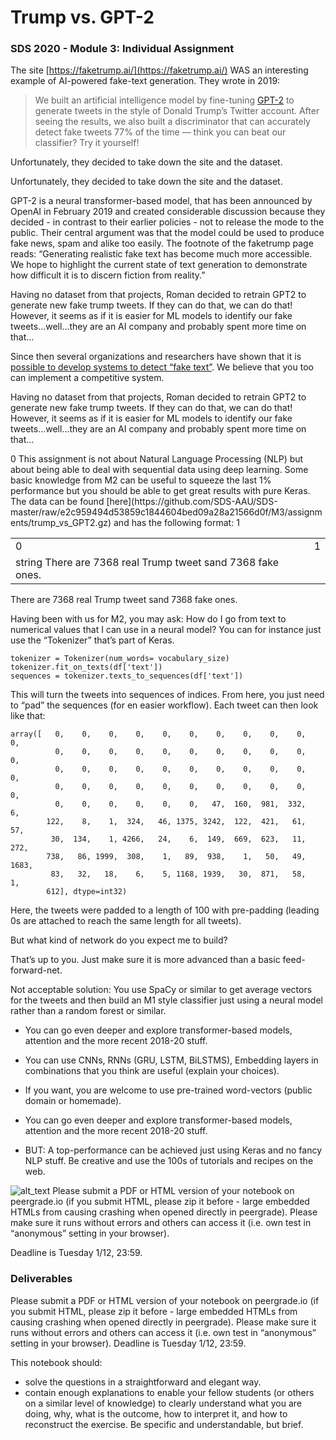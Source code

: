 # Trump vs. GPT-2


### SDS 2020 - Module 3: Individual Assignment


The site [https://faketrump.ai/](https://faketrump.ai/) WAS an interesting example of AI-powered fake-text generation. They wrote in 2019:

>We built an artificial intelligence model by fine-tuning [GPT-2](https://openai.com/blog/better-language-models/) to generate tweets in the style of Donald Trump’s Twitter account. After seeing the results, we also built a discriminator that can accurately detect fake tweets 77% of the time — think you can beat our classifier? Try it yourself!

Unfortunately, they decided to take down the site and the dataset.

Unfortunately, they decided to take down the site and the dataset.


GPT-2 is a neural transformer-based model, that has been announced by OpenAI in February 2019 and created considerable discussion because they decided - in contrast to their earlier policies - not to release the mode to the public. Their central argument was that the model could be used to produce fake news, spam and alike too easily. The footnote of the faketrump page reads: “Generating realistic fake text has become much more accessible. We hope to highlight the current state of text generation to demonstrate how difficult it is to discern fiction from reality.”

Having no dataset from that projects, Roman decided to retrain GPT2 to generate new fake trump tweets. If they can do that, we can do that! However, it seems as if it is easier for ML models to identify our fake tweets...well...they are an AI company and probably spent more time on that...



Since then several organizations and researchers have shown that it is [possible to develop systems to detect “fake text”](https://www.theguardian.com/technology/2019/jul/04/ai-fake-text-gpt-2-concerns-false-information). We believe that you too can implement a competitive system.

Having no dataset from that projects, Roman decided to retrain GPT2 to generate new fake trump tweets. If they can do that, we can do that! However, it seems as if it is easier for ML models to identify our fake tweets...well...they are an AI company and probably spent more time on that...

   <td>0
This assignment is not about Natural Language Processing (NLP) but about being able to deal with sequential data using deep learning. Some basic knowledge from M2 can be useful to squeeze the last 1% performance but you should be able to get great results with pure Keras. The data can be found [here](https://github.com/SDS-AAU/SDS-master/raw/e2c959494d53859c1844604bed09a28a21566d0f/M3/assignments/trump_vs_GPT2.gz) and has the following format:
   <td>1

<table>
  <tr>
   <td>0
   </td>
   <td>1
   </td>
  </tr>
  <tr>
   <td>string
There are 7368 real Trump tweet sand 7368 fake ones.
   </td>
  </tr>
</table>

There are 7368 real Trump tweet sand 7368 fake ones.

Having been with us for M2, you may ask: How do I go from text to numerical values that I can use in a neural model?
You can for instance just use the “Tokenizer” that’s part of Keras. 


```vocabulary_size = 5000
tokenizer = Tokenizer(num_words= vocabulary_size)
tokenizer.fit_on_texts(df['text'])
sequences = tokenizer.texts_to_sequences(df['text'])
```
This will turn the tweets into sequences of indices. From here, you just need to “pad” the sequences (for en easier workflow).
Each tweet can then look like that:

```
array([   0,    0,    0,    0,    0,    0,    0,    0,    0,    0,    0,
          0,    0,    0,    0,    0,    0,    0,    0,    0,    0,    0,
          0,    0,    0,    0,    0,    0,    0,    0,    0,    0,    0,
          0,    0,    0,    0,    0,    0,    0,    0,    0,    0,    0,
          0,    0,    0,    0,    0,    0,   47,  160,  981,  332,    6,
        122,    8,    1,  324,   46, 1375, 3242,  122,  421,   61,   57,
         30,  134,    1, 4266,   24,    6,  149,  669,  623,   11,  272,
        738,   86, 1999,  308,    1,   89,  938,    1,   50,   49, 1683,
         83,   32,   18,    6,    5, 1168, 1939,   30,  871,   58,    1,
        612], dtype=int32)
```
Here, the tweets were padded to a length of 100 with pre-padding (leading 0s are attached to reach the same length for all tweets).

But what kind of network do you expect me to build?

That’s up to you. Just make sure it is more advanced than a basic feed-forward-net.

Not acceptable solution: You use SpaCy or similar to get average vectors for the tweets and then build an M1 style classifier just using a neural model rather than a random forest or similar.

*   You can go even deeper and explore transformer-based models, attention and the more recent 2018-20 stuff. 


*   You can use CNNs, RNNs (GRU, LSTM, BiLSTMS), Embedding layers in combinations that you think are useful (explain your choices). 
*   If you want, you are welcome to use pre-trained word-vectors (public domain or homemade). 
*   You can go even deeper and explore transformer-based models, attention and the more recent 2018-20 stuff. 
*   BUT: A top-performance can be achieved just using Keras and no fancy NLP stuff. Be creative and use the 100s of tutorials and recipes on the web.

![alt_text](https://pbs.twimg.com/media/EI7DWlmXsAAwCte?format=jpg&name=4096x4096)
Please submit a PDF or HTML version of your notebook on peergrade.io (if you submit HTML, please zip it before - large embedded HTMLs from causing crashing when opened directly in peergrade). Please make sure it runs without errors and others can access it (i.e. own test in “anonymous” setting in your browser).

Deadline is Tuesday 1/12, 23:59.


### Deliverables

Please submit a PDF or HTML version of your notebook on peergrade.io (if you submit HTML, please zip it before - large embedded HTMLs from causing crashing when opened directly in peergrade). Please make sure it runs without errors and others can access it (i.e. own test in “anonymous” setting in your browser).
Deadline is Tuesday 1/12, 23:59.

This notebook should:

*   solve the questions in a straightforward and elegant way.
*   contain enough explanations to enable your fellow students (or others on a similar level of knowledge) to clearly understand what you are doing, why, what is the outcome, how to interpret it, and how to reconstruct the exercise. Be specific and understandable, but brief.